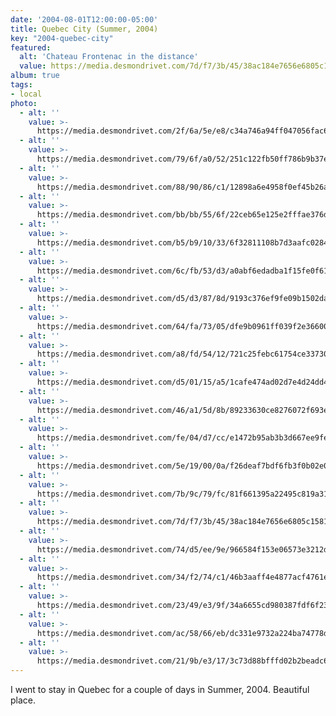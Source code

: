 ```yaml
---
date: '2004-08-01T12:00:00-05:00'
title: Quebec City (Summer, 2004)
key: "2004-quebec-city"
featured: 
  alt: 'Chateau Frontenac in the distance'
  value: https://media.desmondrivet.com/7d/f7/3b/45/38ac184e7656e6805c1581d72dd3c06ff87b252e86a1797347f956e3.jpg
album: true
tags:
- local
photo:
  - alt: ''
    value: >-
      https://media.desmondrivet.com/2f/6a/5e/e8/c34a746a94ff047056fac694b0a68dfdfd17b4951c3c82c0ed2f12f5.jpg
  - alt: ''
    value: >-
      https://media.desmondrivet.com/79/6f/a0/52/251c122fb50ff786b9b37ec735de009738099b05d73acef7f4d88077.jpg
  - alt: ''
    value: >-
      https://media.desmondrivet.com/88/90/86/c1/12898a6e4958f0ef45b26a5560e5baa6f4e09a31ccc0e1e8bc98c01c.jpg
  - alt: ''
    value: >-
      https://media.desmondrivet.com/bb/bb/55/6f/22ceb65e125e2fffae376d17c97dc8ea8744471f1ed4e7abf8e2f75e.jpg
  - alt: ''
    value: >-
      https://media.desmondrivet.com/b5/b9/10/33/6f32811108b7d3aafc0284c269fa71b7d691955520f675da2e92e1a0.jpg
  - alt: ''
    value: >-
      https://media.desmondrivet.com/6c/fb/53/d3/a0abf6edadba1f15fe0f611eaa3916a52aee58e835ba9fabc473ab7d.jpg
  - alt: ''
    value: >-
      https://media.desmondrivet.com/d5/d3/87/8d/9193c376ef9fe09b1502daa710f4deda4247d00e3d36f4e6d775f9c8.jpg
  - alt: ''
    value: >-
      https://media.desmondrivet.com/64/fa/73/05/dfe9b0961ff039f2e36600da30d841a94aa7f11f987d470fa296cefb.jpg
  - alt: ''
    value: >-
      https://media.desmondrivet.com/a8/fd/54/12/721c25febc61754ce33730de2b6c3011a95823a1ce8e1d6482697787.jpg
  - alt: ''
    value: >-
      https://media.desmondrivet.com/d5/01/15/a5/1cafe474ad02d7e4d24dd415241ac7122e03ff4b055d43a671983b66.jpg
  - alt: ''
    value: >-
      https://media.desmondrivet.com/46/a1/5d/8b/89233630ce8276072f693e68387790698bff59f1474af135d6813960.jpg
  - alt: ''
    value: >-
      https://media.desmondrivet.com/fe/04/d7/cc/e1472b95ab3b3d667ee9fe90f074f524731fba357d889ea5722efe98.jpg
  - alt: ''
    value: >-
      https://media.desmondrivet.com/5e/19/00/0a/f26deaf7bdf6fb3f0b02e0b4f3df86a53eb54329941579e200c3719b.jpg
  - alt: ''
    value: >-
      https://media.desmondrivet.com/7b/9c/79/fc/81f661395a22495c819a31b0de68da9c087f119fe966b788735e3ff0.jpg
  - alt: ''
    value: >-
      https://media.desmondrivet.com/7d/f7/3b/45/38ac184e7656e6805c1581d72dd3c06ff87b252e86a1797347f956e3.jpg
  - alt: ''
    value: >-
      https://media.desmondrivet.com/74/d5/ee/9e/966584f153e06573e3212da1b265c443a51b1ba516e51ea75e9ab1f6.jpg
  - alt: ''
    value: >-
      https://media.desmondrivet.com/34/f2/74/c1/46b3aaff4e4877acf4761e368d3de5ee5650fa60c40c35bc8e34e47b.jpg
  - alt: ''
    value: >-
      https://media.desmondrivet.com/23/49/e3/9f/34a6655cd980387fdf6f23099be35e0e67108a70a8a4dcc5392320ce.jpg
  - alt: ''
    value: >-
      https://media.desmondrivet.com/ac/58/66/eb/dc331e9732a224ba74778d43e81106323dc86588a016dcf6c5896e23.jpg
  - alt: ''
    value: >-
      https://media.desmondrivet.com/21/9b/e3/17/3c73d88bfffd02b2beadc60c457d3d3f75a6e0385cfdadfc92143932.jpg
---
```


I went to stay in Quebec for a couple of days in Summer, 2004.  Beautiful place.
